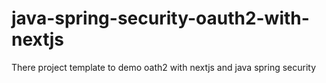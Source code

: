 # java-spring-security-oauth2-with-nextjs
There project template to demo oath2 with nextjs and java spring security
